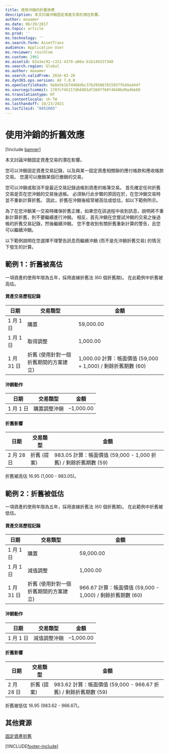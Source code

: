 ```yaml
---
title: 使用沖銷的折舊效應
description: 本文討論沖銷固定資產交易的潛在影響。
author: moaamer
ms.date: 06/20/2017
ms.topic: article
ms.prod: ''
ms.technology: ''
ms.search.form: AssetTrans
audience: Application User
ms.reviewer: roschlom
ms.custom: 2961
ms.assetid: 63a3ac92-c321-4379-a86a-b1b14915f340
ms.search.region: Global
ms.author: moaamer
ms.search.validFrom: 2016-02-28
ms.dyn365.ops.version: AX 7.0.0
ms.openlocfilehash: 9a8e5b1b7d468dbc37b295087815937fb49ad44f
ms.sourcegitcommit: 1707cf45217db6801df260ff60f4648bd9a4bb68
ms.translationtype: HT
ms.contentlocale: zh-TW
ms.lasthandoff: 10/23/2021
ms.locfileid: "8451065"
---
```

# <a name="depreciation-effects-with-reversals"></a>使用沖銷的折舊效應

[!include [banner](../includes/banner.md)]

本文討論沖銷固定資產交易的潛在影響。 

您可以沖銷固定資產交易記錄，以及與某一固定資產相關聯的應付帳款和應收帳款交易。 您還可以撤銷某個已撤銷的交易。 

您可以沖銷或取消不是最近交易記錄過帳到資產的帳簿交易。 首先確定任何折舊交易是否在您沖銷的交易後過帳。 必須執行此步驟的原因在於，在您沖銷交易時並不重新計算折舊。 因此，折舊在沖銷後經常被高估或低估，如以下範例所示。 

為了在您沖銷某一交易時確保折舊正確，如果您在該過程中收到訊息，說明將不重新計算折舊，則不要繼續進行沖銷。 相反，首先沖銷在您嘗試沖銷的交易之後過帳的折舊交易記錄，然後繼續沖銷。 您不會收到有關折舊重新計算的警告，且您可以繼續沖銷。 

以下範例說明在您選擇不理警告訊息而繼續沖銷 (而不是先沖銷折舊交易) 的情況下發生的計算。

## <a name="example-1-depreciation-is-overstated"></a>範例 1：折舊被高估
一項資產的使用年限為五年，採用直線折舊法 (60 個折舊期)。 在此範例中折舊被高估。
#### <a name="asset-transaction-history"></a>資產交易歷程記錄

| 日期       | 交易類型                                                          | 金額                                    |
|------------|---------------------------------------------------------------------------|-------------------------------------------|
| 1 月 1 日  | 購置                                                               | 59,000.00                                 |
| 1 月 1 日  | 取得調整                                                    | 1,000.00                                  |
| 1 月 31 日 | 折舊 (使用針對一個折舊期間的方案建立) | 1,000.00 計算：帳面價值 (59,000 + 1,000) / 剩餘折舊期數 (60) |

#### <a name="reversal-action"></a>沖銷動作

| 日期      | 交易類型                | 金額    |
|-----------|---------------------------------|-----------|
| 1 月 1 日 | 購置調整沖銷 | –1,000.00 |

#### <a name="depreciation-effect"></a>折舊影響

| 日期        | 交易類型        | 金額                                                                                |
|-------------|-------------------------|---------------------------------------------------------------------------------------|
| 2 月 28 日 | 折舊 (提案) | 983.05 計算：帳面價值 (59,000 - 1,000 折舊) / 剩餘折舊期數 (59) |

折舊被高估 16.95 (1,000 - 983.05)。

## <a name="example-2-depreciation-is-understated"></a>範例 2：折舊被低估
一項資產的使用年限為五年，採用直線折舊法 (60 個折舊期)。 在此範例中折舊被低估。
#### <a name="asset-transaction-history"></a>資產交易歷程記錄

| 日期       | 交易類型                                                          | 金額                                      |
|------------|---------------------------------------------------------------------------|---------------------------------------------|
| 1 月 1 日  | 購置                                                               | 59,000.00                                   |
| 1 月 1 日  | 減值調整                                                     | 1,000.00                                    |
| 1 月 31 日 | 折舊 (使用針對一個折舊期間的方案建立) | 966.67 計算：帳面價值 (59,000 - 1,000) / 剩餘折舊期數 (60) |

#### <a name="reversal-action"></a>沖銷動作

| 日期      | 交易類型               | 金額    |
|-----------|--------------------------------|-----------|
| 1 月 1 日 | 減值調整沖銷 | –1,000.00 |

#### <a name="depreciation-effect"></a>折舊影響

| 日期        | 交易類型        | 金額                                                                                       |
|-------------|-------------------------|----------------------------------------------------------------------------------------------|
| 2 月 28 日 | 折舊 (提案) | 983.62 計算：帳面價值 (59,000 - 966.67 折舊) / 剩餘折舊期數 (59) |

折舊被低估 16.95 (983.62 - 966.67)。



## <a name="additional-resources"></a>其他資源

[固定資產折舊](fixed-asset-depreciation.md)





[!INCLUDE[footer-include](../../includes/footer-banner.md)]
